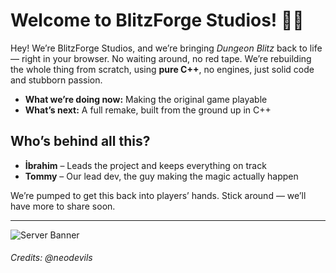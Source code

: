 # Welcome to BlitzForge Studios! 👐🏻

Hey! We’re BlitzForge Studios, and we’re bringing *Dungeon Blitz* back to life — right in your browser. No waiting around, no red tape. We’re rebuilding the whole thing from scratch, using **pure C++**, no engines, just solid code and stubborn passion.

- **What we’re doing now:** Making the original game playable 
- **What’s next:** A full remake, built from the ground up in C++

## Who’s behind all this?

- **İbrahim** – Leads the project and keeps everything on track  
- **Tommy** – Our lead dev, the guy making the magic actually happen

We’re pumped to get this back into players’ hands. Stick around — we’ll have more to share soon.

---

![Server Banner](https://github.com/user-attachments/assets/254584b7-4d83-4171-bf34-7d9e741a509a)
###### Credits: @neodevils
